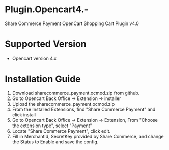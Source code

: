 # Plugin.Opencart4.-
Share Commerce Payment OpenCart Shopping Cart Plugin v4.0

# Supported Version
- Opencart version 4.x

# Installation Guide
1. Download sharecommerce_payment.ocmod.zip from github.
2. Go to Opencart Back Office -> Extension -> installer
3. Upload the sharecommerce_payment.ocmod.zip
4. From the Installed Extensions, find "Share Commerce Payment" and click install
5. Go to Opencart Back Office -> Extension -> Extension, From "Choose the extension type", select "Payment"
6. Locate "Share Commerce Payment", click edit.
7. Fill in MerchantId, SecretKey provided by Share Commerce, and change the Status to Enable and save the config.

